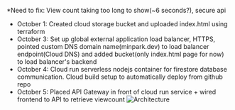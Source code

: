 *Need to fix: View count taking too long to show(~6 seconds?), secure api

- October 1: Created cloud storage bucket and uploaded index.html using terraform
- October 3: Set up global external application load balancer, HTTPS, pointed custom DNS domain name(minpark.dev) to load balancer endpoint(Cloud DNS) and added bucket(only index.html page for now) to load balancer's backend
- October 4: Cloud run serverless nodejs container for firestore database communication. Cloud build setup to automatically deploy from github repo
- October 5: Placed API Gateway in front of cloud run service + wired frontend to API to retrieve viewcount
![Architecture](https://github.com/jmpark95/Cloud-project/assets/118156038/e1e0ec86-acd9-41db-8dfa-5e049ffb7db4)
